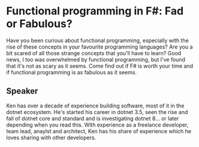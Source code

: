 ﻿# Functional programming in F#: Fad or Fabulous?

Have you been curious about functional programming, especially with the rise of these concepts in your favourite programming languages? Are you a bit scared of all those strange concepts that you'll have to learn? Good news, I too was overwhelmed by functional programming, but I've found that it's not as scary as it seems. Come find out if F# is worth your time and if functional programming is as fabulous as it seems.

## Speaker

Ken has over a decade of experience building software, most of it in the dotnet ecosystem. He's started his career in dotnet 3.5, seen the rise and fall of dotnet core and standard and is investigating dotnet 8... or later depending when you read this. With experience as a freelance developer, team lead, anaylst and architect, Ken has his share of experience which he loves sharing with other developers.